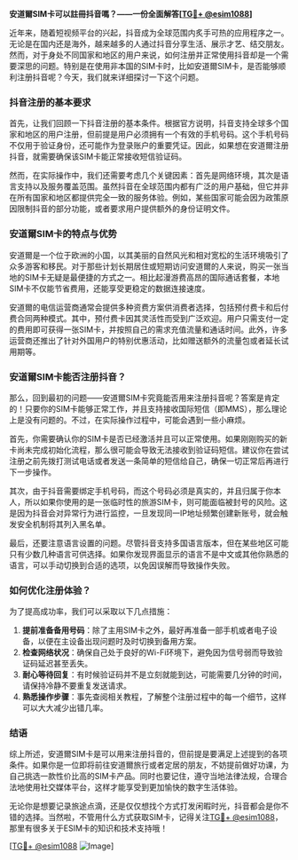 **安道爾SIM卡可以註冊抖音嗎？——一份全面解答[[TG💪+ @esim1088](https://t.me/s/esim1088)]**

近年来，随着短视频平台的兴起，抖音成为全球范围内炙手可热的应用程序之一。无论是在国内还是海外，越来越多的人通过抖音分享生活、展示才艺、结交朋友。然而，对于身处不同国家和地区的用户来说，如何注册并正常使用抖音却是一个需要深思的问题。特别是在使用非本国的SIM卡时，比如安道爾SIM卡，是否能够顺利注册抖音呢？今天，我们就来详细探讨一下这个问题。

### 抖音注册的基本要求

首先，让我们回顾一下抖音注册的基本条件。根据官方说明，抖音支持全球多个国家和地区的用户注册，但前提是用户必须拥有一个有效的手机号码。这个手机号码不仅用于验证身份，还可能作为登录账户的重要凭证。因此，如果想在安道爾注册抖音，就需要确保该SIM卡能正常接收短信验证码。

然而，在实际操作中，我们还需要考虑几个关键因素：首先是网络环境，其次是语言支持以及服务覆盖范围。虽然抖音在全球范围内都有广泛的用户基础，但它并非在所有国家和地区都提供完全一致的服务体验。例如，某些国家可能会因为政策原因限制抖音的部分功能，或者要求用户提供额外的身份证明文件。

### 安道爾SIM卡的特点与优势

安道爾是一个位于欧洲的小国，以其美丽的自然风光和相对宽松的生活环境吸引了众多游客和移民。对于那些计划长期居住或短期访问安道爾的人来说，购买一张当地的SIM卡无疑是最便捷的方式之一。相比起漫游费高昂的国际通话套餐，本地SIM卡不仅能节省费用，还能享受更稳定的数据连接速度。

安道爾的电信运营商通常会提供多种资费方案供消费者选择，包括预付费卡和后付费合同两种模式。其中，预付费卡因其灵活性而受到广泛欢迎。用户只需支付一定的费用即可获得一张SIM卡，并按照自己的需求充值流量和通话时间。此外，许多运营商还推出了针对外国用户的特别优惠活动，比如赠送额外的流量包或者延长试用期等。

### 安道爾SIM卡能否注册抖音？

那么，回到最初的问题——安道爾SIM卡究竟能否用来注册抖音呢？答案是肯定的！只要你的SIM卡能够正常工作，并且支持接收国际短信（即MMS），那么理论上是没有问题的。不过，在实际操作过程中，可能会遇到一些小麻烦。

首先，你需要确认你的SIM卡是否已经激活并且可以正常使用。如果刚刚购买的新卡尚未完成初始化流程，那么很可能会导致无法接收到验证码短信。建议你在尝试注册之前先拨打测试电话或者发送一条简单的短信给自己，确保一切正常后再进行下一步操作。

其次，由于抖音需要绑定手机号码，而这个号码必须是真实的，并且归属于你本人，所以如果你使用的是一张临时性的旅游SIM卡，则可能面临被封号的风险。这是因为抖音会对异常行为进行监控，一旦发现同一IP地址频繁创建新账号，就会触发安全机制将其列入黑名单。

最后，还要注意语言设置的问题。尽管抖音支持多国语言版本，但在某些地区可能只有少数几种语言可供选择。如果你发现界面显示的语言不是中文或其他你熟悉的语言，可以手动切换到合适的选项，以免因误解而导致操作失败。

### 如何优化注册体验？

为了提高成功率，我们可以采取以下几点措施：

1. **提前准备备用号码**：除了主用SIM卡之外，最好再准备一部手机或者电子设备，以便在主设备出现问题时及时切换到备用方案。
2. **检查网络状况**：确保自己处于良好的Wi-Fi环境下，避免因为信号弱而导致验证码延迟甚至丢失。
3. **耐心等待回复**：有时候验证码并不是立刻就能到达，可能需要几分钟的时间，请保持冷静不要重复发送请求。
4. **熟悉操作步骤**：事先查阅相关教程，了解整个注册过程中的每一个细节，这样可以大大减少出错几率。

### 结语

综上所述，安道爾SIM卡是可以用来注册抖音的，但前提是要满足上述提到的各项条件。如果你是一位即将前往安道爾旅行或者定居的朋友，不妨提前做好功课，为自己挑选一款性价比高的SIM卡产品。同时也要记住，遵守当地法律法规，合理合法地使用社交媒体平台，这样才能享受到更加愉快的数字生活体验。

无论你是想要记录旅途点滴，还是仅仅想找个方式打发闲暇时光，抖音都会是你不错的选择。当然啦，不管用什么方式获取SIM卡，记得关注[TG💪+ @esim1088](https://t.me/s/esim1088)，那里有很多关于ESIM卡的知识和技术支持哦！

[[TG💪+ @esim1088](https://t.me/s/esim1088) ![Image](https://i.postimg.cc/4NQfJmqS/Snipaste-2025-05-13-00-14-12.png)]